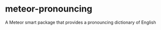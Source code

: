 meteor-pronouncing
==================

A Meteor smart package that provides a pronouncing dictionary of English
